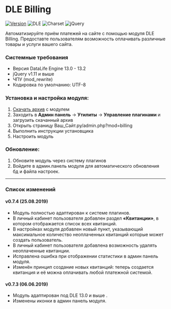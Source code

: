 # DLE Billing

[![Version](https://img.shields.io/badge/Version-0.7.4-blue.svg?style=flat-square "Version")](https://github.com/Japing/dle-billing/releases)
![DLE](https://img.shields.io/badge/DLE-13.0--13.2-green.svg?style=flat-square "DLE")
![Charset](https://img.shields.io/badge/Charset-utf--8-red.svg?style=flat-square "Charset")
![jQuery](https://img.shields.io/badge/jQuery-1.11+-yellow.svg?style=flat-square "jQuery")

 Автоматизируйте приём платежей на сайте с помощью модуля DLE Billing. Предоставте пользователям возможность оплачивать различные товары и услуги вашего сайта.

### **Системные требования**
- Версия DataLife Engine 13.0 - 13.2
- jQuery v1.11 и выше
- ЧПУ (mod_rewrite)
- Кодировка по умолчанию: UTF-8

### **Установка и настройка модуля:**
1. [Скачать архив](https://github.com/Japing/dle-billing/releases "Скачать архив") с модулем
2. Заходить в **Админ панель** -> **Утилиты** -> **Управление плагинами** и загрузить скачанный архив
3. Открыть страницу Ваш_Сайт.ру/admin.php?mod=billing
4. Выполнить инструкции установщика
5. Настроить модуль

### **Обновление:**
1. Обновите модуль через систему плагинов
2. Войдите в админ.панель модуля для автоматического обновления бд и файла настроек.

------------
### Список изменений

#### v0.7.4 (25.08.2019)
- Модуль полностью адаптирован к системе плагинов.
- В личный кабинет пользователя добавлен раздел **«Квитанции»**, в котором отображается список всех квитанций.
- В настройках модуля добавлен новый пункт, указывающий максимальное количество неоплаченных квитанций которые может создать пользователь.
- В личный кабинет пользователя добавлена возможность удалять неоплаченные квитанции.
- Исправлена ошибка при отображении статистики в админ панель модуля.
- Изменён принцип создание новых квитанций: теперь создается квитанция и её можна оплачивать любой платежной системой.

#### v0.7.3 (06.06.2019)
- Модуль адаптирован под DLE 13.0 и выше .
- Изменены иконки в админ панель модуля.
